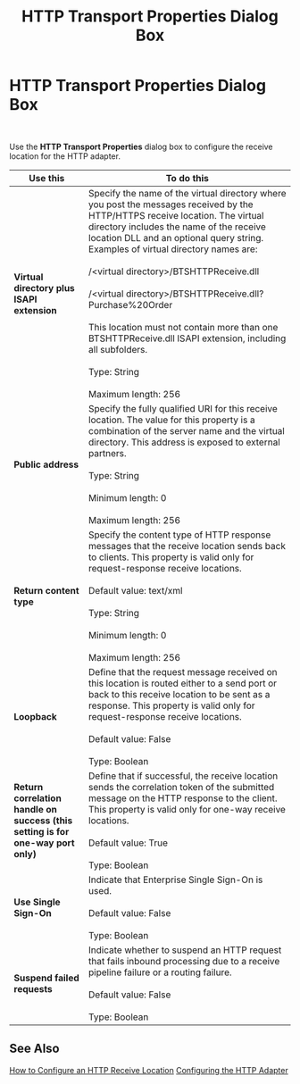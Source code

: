 ﻿---
title: HTTP Transport Properties Dialog Box
TOCTitle: HTTP Transport Properties Dialog Box
ms:assetid: aa3a9d4d-56d6-4db8-8636-347bd0293653
ms:mtpsurl: https://msdn.microsoft.com/en-us/library/Aa577971(v=BTS.80)
ms:contentKeyID: 51530351
ms.date: 08/30/2017
mtps_version: v=BTS.80
f1_keywords:
- bts10.adaptors.http.transport
---

# HTTP Transport Properties Dialog Box

 

Use the **HTTP Transport Properties** dialog box to configure the receive location for the HTTP adapter.

<table>
<thead>
<tr class="header">
<th>Use this</th>
<th>To do this</th>
</tr>
</thead>
<tbody>
<tr class="odd">
<td><strong>Virtual directory plus ISAPI extension</strong></td>
<td>Specify the name of the virtual directory where you post the messages received by the HTTP/HTTPS receive location. The virtual directory includes the name of the receive location DLL and an optional query string. Examples of virtual directory names are:<br />
<br />
/&lt;virtual directory&gt;/BTSHTTPReceive.dll<br />
<br />
/&lt;virtual directory&gt;/BTSHTTPReceive.dll?Purchase%20Order<br />
<br />
This location must not contain more than one BTSHTTPReceive.dll ISAPI extension, including all subfolders.<br />
<br />
Type: String<br />
<br />
Maximum length: 256</td>
</tr>
<tr class="even">
<td><strong>Public address</strong></td>
<td>Specify the fully qualified URI for this receive location. The value for this property is a combination of the server name and the virtual directory. This address is exposed to external partners.<br />
<br />
Type: String<br />
<br />
Minimum length: 0<br />
<br />
Maximum length: 256</td>
</tr>
<tr class="odd">
<td><strong>Return content type</strong></td>
<td>Specify the content type of HTTP response messages that the receive location sends back to clients. This property is valid only for request-response receive locations.<br />
<br />
Default value: text/xml<br />
<br />
Type: String<br />
<br />
Minimum length: 0<br />
<br />
Maximum length: 256</td>
</tr>
<tr class="even">
<td><strong>Loopback</strong></td>
<td>Define that the request message received on this location is routed either to a send port or back to this receive location to be sent as a response. This property is valid only for request-response receive locations.<br />
<br />
Default value: False<br />
<br />
Type: Boolean</td>
</tr>
<tr class="odd">
<td><strong>Return correlation handle on success (this setting is for one-way port only)</strong></td>
<td>Define that if successful, the receive location sends the correlation token of the submitted message on the HTTP response to the client. This property is valid only for one-way receive locations.<br />
<br />
Default value: True<br />
<br />
Type: Boolean</td>
</tr>
<tr class="even">
<td><strong>Use Single Sign-On</strong></td>
<td>Indicate that Enterprise Single Sign-On is used.<br />
<br />
Default value: False<br />
<br />
Type: Boolean</td>
</tr>
<tr class="odd">
<td><strong>Suspend failed requests</strong></td>
<td>Indicate whether to suspend an HTTP request that fails inbound processing due to a receive pipeline failure or a routing failure.<br />
<br />
Default value: False<br />
<br />
Type: Boolean</td>
</tr>
</tbody>
</table>


## See Also

[How to Configure an HTTP Receive Location](https://msdn.microsoft.com/en-us/library/aa561370\(v=bts.80\))  
[Configuring the HTTP Adapter](https://msdn.microsoft.com/en-us/library/aa560119\(v=bts.80\))

